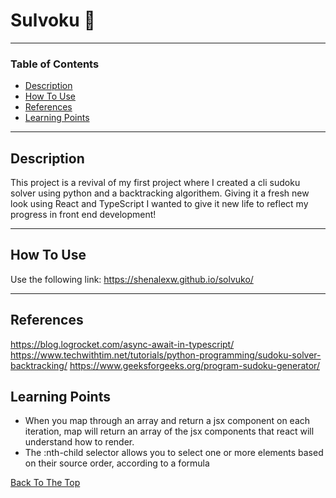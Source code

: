 # Sulvoku 🔢

---

### Table of Contents

- [Description](#description)
- [How To Use](#how-to-use)
- [References](#references)
- [Learning Points](#learning-points)

---

## Description

This project is a revival of my first project where I created a cli sudoku solver using python and a backtracking algorithem. Giving it a fresh new look using React and TypeScript I wanted to give it new life to reflect my progress in front end development!

---

## How To Use

Use the following link: https://shenalexw.github.io/solvuko/

---

## References

https://blog.logrocket.com/async-await-in-typescript/
https://www.techwithtim.net/tutorials/python-programming/sudoku-solver-backtracking/
https://www.geeksforgeeks.org/program-sudoku-generator/

## Learning Points

- When you map through an array and return a jsx component on each iteration, map will return an array of the jsx components that react will understand how to render.
- The :nth-child selector allows you to select one or more elements based on their source order, according to a formula

[Back To The Top](#read-me-template)
